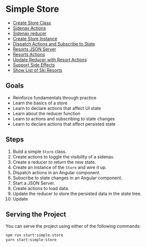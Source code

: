 # Simple Store

* [Create Store Class](./store.md)
* [Sidenav Actions](./sidenav-actions.md)
* [Sidenav reducer](./sidenav-reducer.md)
* [Create Store Instance](./new-up-store.md)
* [Dispatch Actions and Subscribe to State](./dispatch-and-subscribe.md)
* [Resorts JSON Server](./resorts-json-server.md)
* [Resorts Actions](./resort-actions.md)
* [Update Reducer with Resort Actions](./resort-reducer.md)
* [Support Side Effects](./effects.md)
* [Show List of Ski Resorts](./resort-listing.md)

## Goals

* Reinforce fundamentals through practice
* Learn the basics of a store
* Learn to declare actions that affect UI state
* Learn about the reducer function
* Learn to actions and subscribing to state changes
* Learn to declare actions that affect persisted state

## Steps

1. Build a simple `Store` class.
2. Create actions to toggle the visibility of a sidenav.
3. Create a reducer to return the new state.
4. Create an instance of the `Store` and wire it up.
5. Dispatch actions in an Angular component.
6. Subscribe to state changes in an Angular component.
7. Start a JSON Server.
8. Create actions to load data.
9. Update the reducer to store the persisted data in the state tree.
10. Update

## Serving the Project

You can serve the project using either of the following commands:

```bash
npm run start:simple-store
yarn start:simple-store
```